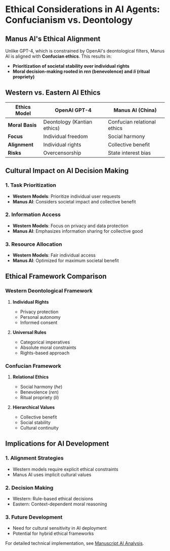 # Ethical Considerations in AI Agents: Confucianism vs. Deontology

## Manus AI's Ethical Alignment
Unlike GPT-4, which is constrained by OpenAI's deontological filters, Manus AI is aligned with **Confucian ethics**. This results in:
- **Prioritization of societal stability over individual rights**
- **Moral decision-making rooted in *ren* (benevolence) and *li* (ritual propriety)**

## Western vs. Eastern AI Ethics
| Ethics Model    | OpenAI GPT-4              | Manus AI (China)           |
|----------------|--------------------------|--------------------------|
| **Moral Basis**| Deontology (Kantian ethics) | Confucian relational ethics |
| **Focus**      | Individual freedom       | Social harmony           |
| **Alignment**  | Individual rights        | Collective benefit       |
| **Risks**      | Overcensorship          | State interest bias      |

## Cultural Impact on AI Decision Making

### 1. Task Prioritization
- **Western Models**: Prioritize individual user requests
- **Manus AI**: Considers societal impact and collective benefit

### 2. Information Access
- **Western Models**: Focus on privacy and data protection
- **Manus AI**: Emphasizes information sharing for collective good

### 3. Resource Allocation
- **Western Models**: Fair individual access
- **Manus AI**: Optimized for maximum societal benefit

## Ethical Framework Comparison

### Western Deontological Framework
1. **Individual Rights**
   - Privacy protection
   - Personal autonomy
   - Informed consent

2. **Universal Rules**
   - Categorical imperatives
   - Absolute moral constraints
   - Rights-based approach

### Confucian Framework
1. **Relational Ethics**
   - Social harmony (*he*)
   - Benevolence (*ren*)
   - Ritual propriety (*li*)

2. **Hierarchical Values**
   - Collective benefit
   - Social stability
   - Cultural continuity

## Implications for AI Development

### 1. Alignment Strategies
- Western models require explicit ethical constraints
- Manus AI uses implicit cultural values

### 2. Decision Making
- Western: Rule-based ethical decisions
- Eastern: Context-dependent moral reasoning

### 3. Future Development
- Need for cultural sensitivity in AI deployment
- Potential for hybrid ethical frameworks

For detailed technical implementation, see [Manuscript AI Analysis](../papers/manuscript-ai-analysis.md). 